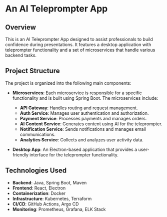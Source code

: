 # An AI Teleprompter App

## Overview

This is an AI Teleprompter App designed to assist professionals to build confidence during presentations. It features a desktop application with teleprompter functionality and a set of microservices that handle various backend tasks.

## Project Structure

The project is organized into the following main components:

- **Microservices**: Each microservice is responsible for a specific functionality and is built using Spring Boot. The microservices include:

  - **API Gateway**: Handles routing and request management.
  - **Auth Service**: Manages user authentication and authorization.
  - **Payment Service**: Processes payments and manages orders.
  - **AI Content Service**: Generates content using AI for the teleprompter.
  - **Notification Service**: Sends notifications and manages email communications.
  - **Analytics Service**: Collects and analyzes user activity data.

- **Desktop App**: An Electron-based application that provides a user-friendly interface for the teleprompter functionality.

## Technologies Used

- **Backend**: Java, Spring Boot, Maven
- **Frontend**: React, Electron
- **Containerization**: Docker
- **Infrastructure**: Kubernetes, Terraform
- **CI/CD**: GitHub Actions, Argo CD
- **Monitoring**: Prometheus, Grafana, ELK Stack
